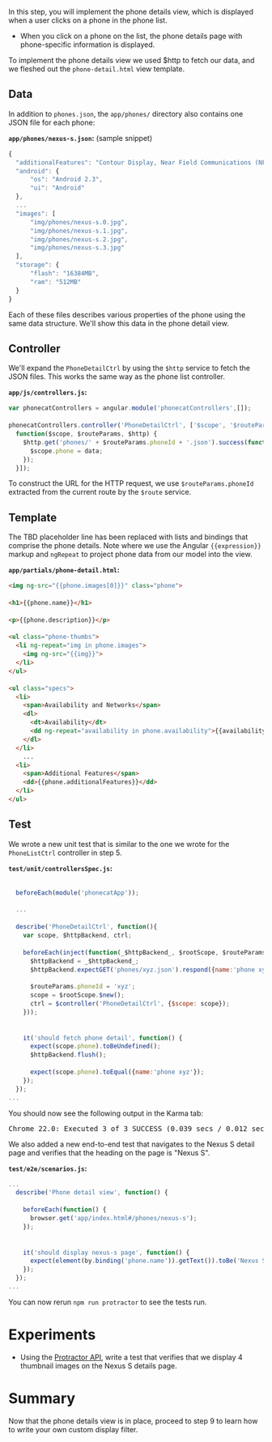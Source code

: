 

In this step, you will implement the phone details view, which is displayed when a user clicks on a
phone in the phone list.

* When you click on a phone on the list, the phone details page with phone-specific information
is displayed.

To implement the phone details view we used $http to fetch our data, and we
fleshed out the `phone-detail.html` view template.



## Data

In addition to `phones.json`, the `app/phones/` directory also contains one JSON file for each
phone:

__`app/phones/nexus-s.json`:__ (sample snippet)

```js
{
  "additionalFeatures": "Contour Display, Near Field Communications (NFC),...",
  "android": {
      "os": "Android 2.3",
      "ui": "Android"
  },
  ...
  "images": [
      "img/phones/nexus-s.0.jpg",
      "img/phones/nexus-s.1.jpg",
      "img/phones/nexus-s.2.jpg",
      "img/phones/nexus-s.3.jpg"
  ],
  "storage": {
      "flash": "16384MB",
      "ram": "512MB"
  }
}
```


Each of these files describes various properties of the phone using the same data structure. We'll
show this data in the phone detail view.


## Controller

We'll expand the `PhoneDetailCtrl` by using the `$http` service to fetch the JSON files. This works
the same way as the phone list controller.

__`app/js/controllers.js`:__

```js
var phonecatControllers = angular.module('phonecatControllers',[]);

phonecatControllers.controller('PhoneDetailCtrl', ['$scope', '$routeParams', '$http',
  function($scope, $routeParams, $http) {
    $http.get('phones/' + $routeParams.phoneId + '.json').success(function(data) {
      $scope.phone = data;
    });
  }]);
```

To construct the URL for the HTTP request, we use `$routeParams.phoneId` extracted from the current
route by the `$route` service.


## Template

The TBD placeholder line has been replaced with lists and bindings that comprise the phone details.
Note where we use the Angular `{{expression}}` markup and `ngRepeat` to project phone data from
our model into the view.


__`app/partials/phone-detail.html`:__

```html
<img ng-src="{{phone.images[0]}}" class="phone">

<h1>{{phone.name}}</h1>

<p>{{phone.description}}</p>

<ul class="phone-thumbs">
  <li ng-repeat="img in phone.images">
    <img ng-src="{{img}}">
  </li>
</ul>

<ul class="specs">
  <li>
    <span>Availability and Networks</span>
    <dl>
      <dt>Availability</dt>
      <dd ng-repeat="availability in phone.availability">{{availability}}</dd>
    </dl>
  </li>
    ...
  <li>
    <span>Additional Features</span>
    <dd>{{phone.additionalFeatures}}</dd>
  </li>
</ul>
```

<div style="display: none">
TODO!
<img  class="diagram" src="tutorial_08-09_final.png">
</div>

## Test

We wrote a new unit test that is similar to the one we wrote for the `PhoneListCtrl` controller in
step 5.

__`test/unit/controllersSpec.js`:__

```js

  beforeEach(module('phonecatApp'));

  ...

  describe('PhoneDetailCtrl', function(){
    var scope, $httpBackend, ctrl;

    beforeEach(inject(function(_$httpBackend_, $rootScope, $routeParams, $controller) {
      $httpBackend = _$httpBackend_;
      $httpBackend.expectGET('phones/xyz.json').respond({name:'phone xyz'});

      $routeParams.phoneId = 'xyz';
      scope = $rootScope.$new();
      ctrl = $controller('PhoneDetailCtrl', {$scope: scope});
    }));


    it('should fetch phone detail', function() {
      expect(scope.phone).toBeUndefined();
      $httpBackend.flush();

      expect(scope.phone).toEqual({name:'phone xyz'});
    });
  });
...
```

You should now see the following output in the Karma tab:

<pre>Chrome 22.0: Executed 3 of 3 SUCCESS (0.039 secs / 0.012 secs)</pre>


We also added a new end-to-end test that navigates to the Nexus S detail page and verifies that the
heading on the page is "Nexus S".

__`test/e2e/scenarios.js`:__

```js
...
  describe('Phone detail view', function() {

    beforeEach(function() {
      browser.get('app/index.html#/phones/nexus-s');
    });


    it('should display nexus-s page', function() {
      expect(element(by.binding('phone.name')).getText()).toBe('Nexus S');
    });
  });
...
```


You can now rerun `npm run protractor` to see the tests run.


# Experiments

* Using the [Protractor API](http://angular.github.io/protractor/#/api),
write a test that verifies that we display 4 thumbnail images on the Nexus S details page.


# Summary

Now that the phone details view is in place, proceed to step 9 to learn how to
write your own custom display filter.



